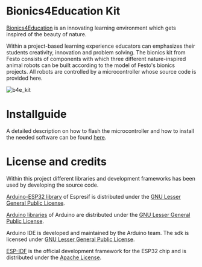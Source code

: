 # Bionics4Education Kit

[Bionics4Education](https://www.bionics4education.com/web/lang/de/1_education.html) is an innovating learning environment which gets inspired of the beauty of nature.

Within a project-based learning experience educators can emphasizes their students creativity, innovation and problem solving.
The bionics kit from Festo consists of components with which three different nature-inspired animal robots can be built according to the model of Festo's bionics projects. All robots are controlled by a microcontroller whose source code is provided here. 

![b4e_kit](/img/b4e_composing.JPG)

# Installguide

A detailed description on how to flash the microcontroller and how to install the needed software can be found [here](https://github.com/Festo-se/Bionics4EducationKit/blob/master/installguide/mainfile/install_guide.md).

# License and credits

Within this project different libraries and development frameworks has been used by developing the source code.

[Arduino-ESP32 library](https://github.com/espressif/arduino-esp32) of Espresif is distributed under the [GNU Lesser General Public License](https://github.com/espressif/arduino-esp32/blob/master/LICENSE.md).

[Arduino libraries](https://github.com/arduino-libraries?q=&type=&language=) of Arduino are distributed under the [GNU Lesser General Public License](https://github.com/espressif/arduino-esp32/blob/master/LICENSE.md).

Arduino IDE is developed and maintained by the Arduino team. The sdk is licensed under  [GNU Lesser General Public License](https://github.com/espressif/arduino-esp32/blob/master/LICENSE.md).

[ESP-IDF](https://github.com/espressif/esp-idf) is the official development framework for the ESP32 chip and is distributed under the [Apache License](https://github.com/espressif/esp-idf/blob/master/LICENSE).
